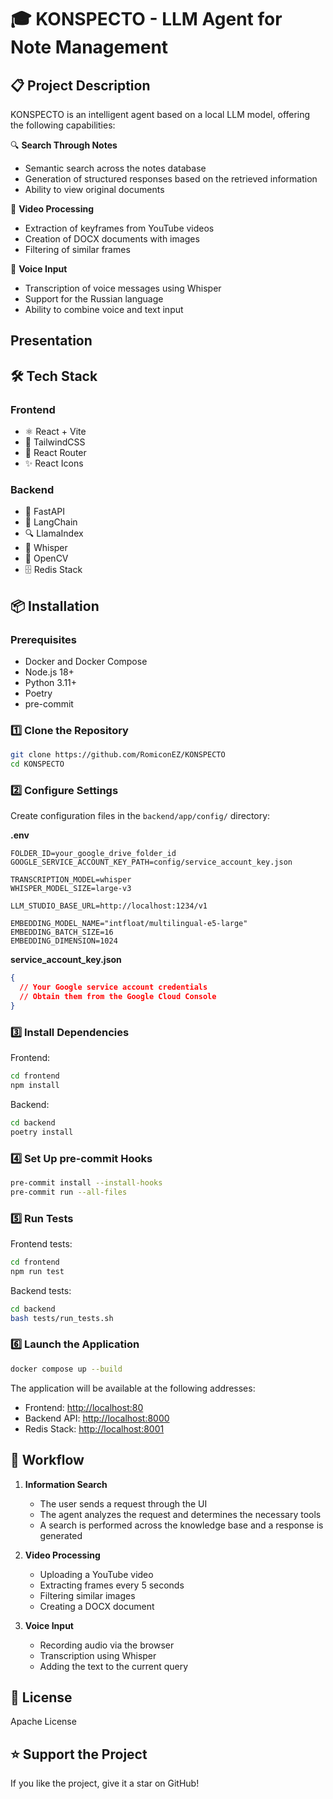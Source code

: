 # 🎓 KONSPECTO - LLM Agent for Note Management

## 📋 Project Description

KONSPECTO is an intelligent agent based on a local LLM model, offering the following capabilities:

🔍 **Search Through Notes**

- Semantic search across the notes database
- Generation of structured responses based on the retrieved information
- Ability to view original documents

🎥 **Video Processing**

- Extraction of keyframes from YouTube videos
- Creation of DOCX documents with images
- Filtering of similar frames

🎤 **Voice Input**

- Transcription of voice messages using Whisper
- Support for the Russian language
- Ability to combine voice and text input

## Presentation

## 🛠 Tech Stack

### Frontend

- ⚛️ React + Vite
- 🎨 TailwindCSS
- 🔄 React Router
- ✨ React Icons

### Backend

- 🚀 FastAPI
- 🤖 LangChain
- 🔍 LlamaIndex
- 📝 Whisper
- 🎥 OpenCV
- 🗄️ Redis Stack

## 📦 Installation

### Prerequisites

- Docker and Docker Compose
- Node.js 18+
- Python 3.11+
- Poetry
- pre-commit

### 1️⃣ Clone the Repository

```bash
git clone https://github.com/RomiconEZ/KONSPECTO
cd KONSPECTO
```

### 2️⃣ Configure Settings

Create configuration files in the `backend/app/config/` directory:

**.env**

```env
FOLDER_ID=your_google_drive_folder_id
GOOGLE_SERVICE_ACCOUNT_KEY_PATH=config/service_account_key.json

TRANSCRIPTION_MODEL=whisper
WHISPER_MODEL_SIZE=large-v3

LLM_STUDIO_BASE_URL=http://localhost:1234/v1

EMBEDDING_MODEL_NAME="intfloat/multilingual-e5-large"
EMBEDDING_BATCH_SIZE=16
EMBEDDING_DIMENSION=1024
```

**service_account_key.json**

```json
{
  // Your Google service account credentials
  // Obtain them from the Google Cloud Console
}
```

### 3️⃣ Install Dependencies

Frontend:

```bash
cd frontend
npm install
```

Backend:

```bash
cd backend
poetry install
```

### 4️⃣ Set Up pre-commit Hooks

```bash
pre-commit install --install-hooks
pre-commit run --all-files
```

### 5️⃣ Run Tests

Frontend tests:

```bash
cd frontend
npm run test
```

Backend tests:

```bash
cd backend
bash tests/run_tests.sh
```

### 6️⃣ Launch the Application

```bash
docker compose up --build
```

The application will be available at the following addresses:

- Frontend: [http://localhost:80](http://localhost:80)
- Backend API: [http://localhost:8000](http://localhost:8000)
- Redis Stack: [http://localhost:8001](http://localhost:8001)

## 🔄 Workflow

1. **Information Search**

   - The user sends a request through the UI
   - The agent analyzes the request and determines the necessary tools
   - A search is performed across the knowledge base and a response is generated

2. **Video Processing**

   - Uploading a YouTube video
   - Extracting frames every 5 seconds
   - Filtering similar images
   - Creating a DOCX document

3. **Voice Input**
   - Recording audio via the browser
   - Transcription using Whisper
   - Adding the text to the current query

## 📜 License

Apache License

## ⭐️ Support the Project

If you like the project, give it a star on GitHub!

